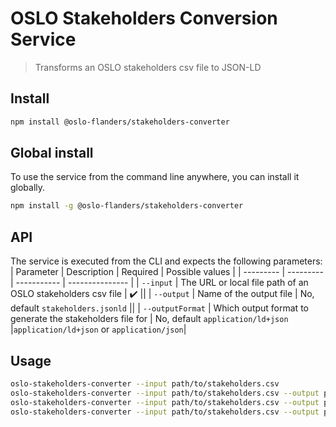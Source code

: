 # OSLO Stakeholders Conversion Service

> Transforms an OSLO stakeholders csv file to JSON-LD

## Install

```bash
npm install @oslo-flanders/stakeholders-converter
```

## Global install

To use the service from the command line anywhere, you can install it globally.

```bash
npm install -g @oslo-flanders/stakeholders-converter
```

## API

The service is executed from the CLI and expects the following parameters:
| Parameter | Description | Required | Possible values |
| --------- | --------- | ----------- | --------------- |
| `--input` | The URL or local file path of an OSLO stakeholders csv file | :heavy_check_mark: ||
| `--output` | Name of the output file | No, default `stakeholders.jsonld` ||
| `--outputFormat` | Which output format to generate the stakeholders file for | No, default `application/ld+json` |`application/ld+json` or `application/json`|

## Usage

```bash
oslo-stakeholders-converter --input path/to/stakeholders.csv
oslo-stakeholders-converter --input path/to/stakeholders.csv --output path/to/output.jsonld
oslo-stakeholders-converter --input path/to/stakeholders.csv --output path/to/output.jsonld --outputFormat application/ld+json
oslo-stakeholders-converter --input path/to/stakeholders.csv --output path/to/output.json --outputFormat application/json
```
